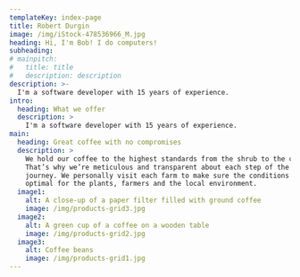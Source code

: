 ```yaml
---
templateKey: index-page
title: Robert Durgin
image: /img/iStock-478536966_M.jpg
heading: Hi, I'm Bob! I do computers! 
subheading:
# mainpitch:
#   title: title
#   description: description
description: >-
  I'm a software developer with 15 years of experience.
intro:
  heading: What we offer
  description: >
    I'm a software developer with 15 years of experience.  
main:
  heading: Great coffee with no compromises
  description: >
    We hold our coffee to the highest standards from the shrub to the cup.
    That’s why we’re meticulous and transparent about each step of the coffee’s
    journey. We personally visit each farm to make sure the conditions are
    optimal for the plants, farmers and the local environment.
  image1:
    alt: A close-up of a paper filter filled with ground coffee
    image: /img/products-grid3.jpg
  image2:
    alt: A green cup of a coffee on a wooden table
    image: /img/products-grid2.jpg
  image3:
    alt: Coffee beans
    image: /img/products-grid1.jpg
---
```

